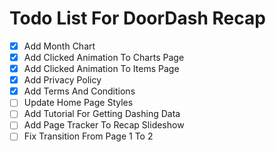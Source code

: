 # Todo List For DoorDash Recap

- [x] Add Month Chart
- [x] Add Clicked Animation To Charts Page
- [x] Add Clicked Animation To Items Page
- [x] Add Privacy Policy
- [x] Add Terms And Conditions
- [ ] Update Home Page Styles
- [ ] Add Tutorial For Getting Dashing Data
- [ ] Add Page Tracker To Recap Slideshow
- [ ] Fix Transition From Page 1 To 2

